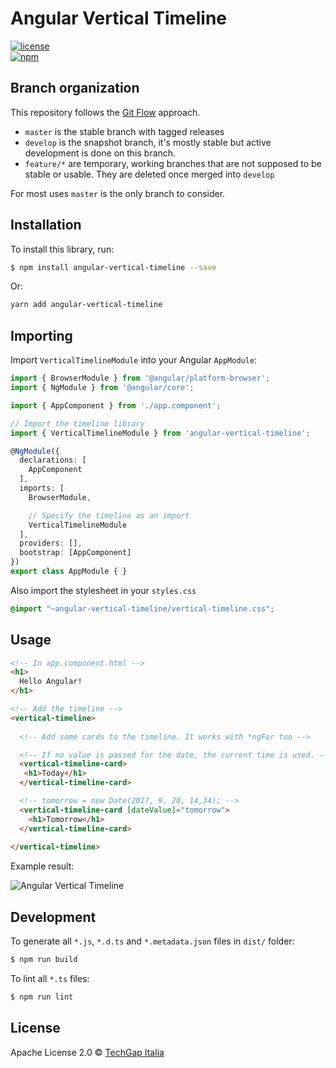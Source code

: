 # Angular Vertical Timeline  
[![license](https://img.shields.io/badge/License-Apache%202.0-blue.svg)](https://opensource.org/licenses/Apache-2.0)  
[![npm](https://img.shields.io/npm/v/npm.svg)](https://www.npmjs.com/package/angular-vertical-timeline)

## Branch organization

This repository follows the [Git Flow](https://danielkummer.github.io/git-flow-cheatsheet/) approach.

* `master` is the stable branch with tagged releases
* `develop` is the snapshot branch, it's mostly stable but active development is done on this branch.
* `feature/*` are temporary, working branches that are not supposed to be stable or usable. They are deleted once merged into `develop`

For most uses `master` is the only branch to consider.

## Installation

To install this library, run:

```bash
$ npm install angular-vertical-timeline --save
```
Or:
```bash
yarn add angular-vertical-timeline
```

## Importing

Import `VerticalTimelineModule` into your Angular `AppModule`:

```typescript
import { BrowserModule } from '@angular/platform-browser';
import { NgModule } from '@angular/core';

import { AppComponent } from './app.component';

// Import the timeline library
import { VerticalTimelineModule } from 'angular-vertical-timeline';

@NgModule({
  declarations: [
    AppComponent
  ],
  imports: [
    BrowserModule,

    // Specify the timeline as an import
    VerticalTimelineModule
  ],
  providers: [],
  bootstrap: [AppComponent]
})
export class AppModule { }
```

Also import the stylesheet in your `styles.css` 

```css
@import "~angular-vertical-timeline/vertical-timeline.css";
```

## Usage

```html
<!-- In app.component.html -->
<h1>
  Hello Angular!
</h1>

<!-- Add the timeline -->
<vertical-timeline>
  
  <!-- Add some cards to the timeline. It works with *ngFor too -->

  <!-- If no value is passed for the date, the current time is used. -->
  <vertical-timeline-card>
   <h1>Today</h1>
  </vertical-timeline-card>

  <!-- tomorrow = new Date(2017, 9, 20, 14,34); -->    
  <vertical-timeline-card [dateValue]="tomorrow">
    <h1>Tomorrow</h1>
  </vertical-timeline-card>
  
</vertical-timeline>
```

Example result:

![Angular Vertical Timeline](https://image.ibb.co/d4zCam/angular_timeline.png)

## Development

To generate all `*.js`, `*.d.ts` and `*.metadata.json` files in `dist/` folder:

```bash
$ npm run build
```

To lint all `*.ts` files:

```bash
$ npm run lint
```

## License

Apache License 2.0 © [TechGap Italia](mailto:opensource@techgap.it)
